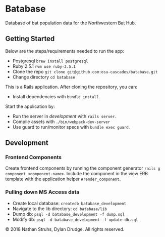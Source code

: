 # Batabase

Database of bat population data for the Northwestern Bat Hub.

## Getting Started

Below are the steps/requirements needed to run the app:
* Postgresql `brew install postgresql`
* Ruby 2.5.1 `rvm use ruby-2.5.1`
* Clone the repo `git clone git@github.com:osu-cascades/batabase.git`
* Change directory `cd batabase`

This is a Rails application. After cloning the repository, you can:

* Install dependencies with `bundle install`.

Start the application by:

* Run the server in _development_ with `rails server`.
* Compile assets with `./bin/webpack-dev-server`
* Use guard to run/monitor specs with `bundle exec guard`.

## Development

### Frontend Components

Create frontend components by running the component generator `rails g component <component-name>`. Include the component in the view ERB template with the application helper `#render_component`.

### Pulling down MS Access data

* Create local database: `createdb batabase_development`
* Navigate to the lib directory: `cd batabase/lib`
* Dump db: `psql -d batabase_development -f dump.sql`
* Modify db: `psql -d batabase_development -f update-db.sql`


&copy; 2018 Nathan Struhs, Dylan Drudge. All rights reserved.
